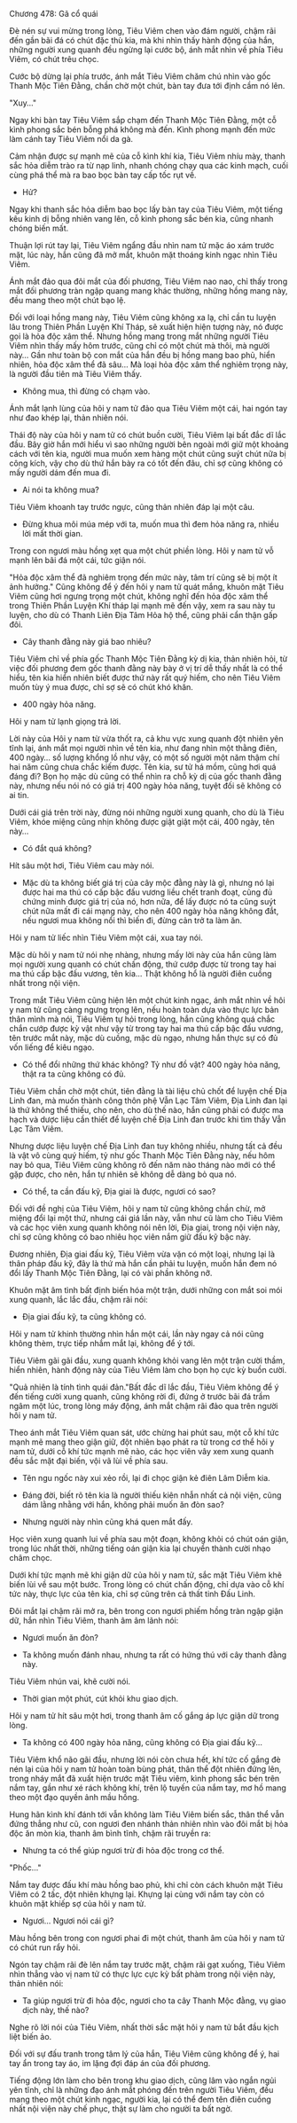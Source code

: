 




Chương 478: Gã cổ quái


Đè nén sự vui mừng trong lòng, Tiêu Viêm chen vào đám người, chậm rãi đến gần bãi đá có chút đặc thù kia, mà khi nhìn thấy hành động của hắn, những người xung quanh đều ngừng lại cước bộ, ánh mắt nhìn về phía Tiêu Viêm, có chút trêu chọc.

Cước bộ dừng lại phía trước, ánh mắt Tiêu Viêm chăm chú nhìn vào gốc Thanh Mộc Tiên Đằng, chần chờ một chút, bàn tay đưa tới định cầm nó lên.

"Xuy…"

Ngay khi bàn tay Tiêu Viêm sắp chạm đến Thanh Mộc Tiên Đằng, một cỗ kình phong sắc bén bỗng phá không mà đến. Kình phong mạnh đến mức làm cánh tay Tiêu Viêm nổi da gà.

Cảm nhận được sự mạnh mẽ của cỗ kình khí kia, Tiêu Viêm nhíu mày, thanh sắc hỏa diễm trào ra từ nạp linh, nhanh chóng chạy qua các kinh mạch, cuối cùng phá thể mà ra bao bọc bàn tay cấp tốc rụt về.

- Hử?

Ngay khi thanh sắc hỏa diễm bao bọc lấy bàn tay của Tiêu Viêm, một tiếng kêu kinh dị bỗng nhiên vang lên, cỗ kình phong sắc bén kia, cũng nhanh chóng biến mất.

Thuận lợi rút tay lại, Tiêu Viêm ngẩng đầu nhìn nam tử mặc áo xám trước mặt, lúc này, hắn cũng đã mở mắt, khuôn mặt thoáng kinh ngạc nhìn Tiêu Viêm.

Ánh mắt đảo qua đôi mắt của đối phương, Tiêu Viêm nao nao, chỉ thấy trong mắt đối phương tràn ngập quang mang khác thường, những hồng mang này, đều mang theo một chút bạo lệ.

Đối với loại hồng mang này, Tiêu Viêm cũng không xa lạ, chỉ cần tu luyện lâu trong Thiên Phần Luyện Khí Tháp, sẽ xuất hiện hiện tượng này, nó được gọi là hỏa độc xâm thể. Nhưng hồng mang trong mắt những người Tiêu Viêm nhìn thấy mấy hôm trước, cũng chỉ có một chút mà thôi, mà người này… Gần như toàn bộ con mắt của hắn đều bị hồng mang bao phủ, hiển nhiên, hỏa độc xâm thể đã sâu… Mà loại hỏa độc xâm thể nghiêm trọng này, là người đầu tiên mà Tiêu Viêm thấy.

- Không mua, thì đừng có chạm vào.

Ánh mắt lạnh lùng của hôi y nam tử đảo qua Tiêu Viêm một cái, hai ngón tay như đao khép lại, thản nhiên nói.

Thái độ này của hôi y nam tử có chút buồn cười, Tiêu Viêm lại bất đắc dĩ lắc đầu. Bây giờ hắn mới hiểu vì sao những người bên ngoài mới giữ một khoảng cách với tên kia, người mua muốn xem hàng một chút cũng suýt chút nữa bị công kích, vậy cho dù thứ hắn bày ra có tốt đến đâu, chỉ sợ cũng không có mấy người dám đến mua đi.

- Ai nói ta không mua?

Tiêu Viêm khoanh tay trước ngực, cũng thản nhiên đáp lại một câu.

- Đừng khua môi múa mép với ta, muốn mua thì đem hỏa năng ra, nhiều lời mất thời gian.

Trong con ngươi màu hồng xẹt qua một chút phiền lòng. Hôi y nam tử vỗ mạnh lên bãi đá một cái, tức giận nói.

"Hỏa độc xâm thể đã nghiêm trọng đến mức này, tâm trí cũng sẽ bị một ít ảnh hưởng." Cũng không để ý đến hôi y nam tử quát mắng, khuôn mặt Tiêu Viêm cũng hơi ngưng trọng một chút, không nghĩ đến hỏa độc xâm thể trong Thiên Phần Luyện Khí tháp lại mạnh mẽ đến vậy, xem ra sau này tu luyện, cho dù có Thanh Liên Địa Tâm Hỏa hộ thể, cũng phải cẩn thận gấp đôi.

- Cây thanh đằng này giá bao nhiêu?

Tiêu Viêm chỉ về phía gốc Thanh Mộc Tiên Đằng kỳ dị kia, thản nhiên hỏi, từ việc đối phương đem gốc thanh đằng này bày ở vị trí dễ thấy nhất là có thể hiểu, tên kia hiển nhiên biết được thứ này rất quý hiếm, cho nên Tiêu Viêm muốn tùy ý mua được, chỉ sợ sẽ có chút khó khăn.

- 400 ngày hỏa năng.

Hôi y nam tử lạnh giọng trả lời.

Lời này của Hôi y nam từ vừa thốt ra, cả khu vực xung quanh đột nhiên yên tĩnh lại, ánh mắt mọi người nhìn về tên kia, như đang nhìn một thằng điên, 400 ngày… số lượng khổng lồ như vậy, có một số người một năm thậm chí hai năm cũng chưa chắc kiếm được. Tên kia, sư tử há mồm, cũng hơi quá đáng đi? Bọn họ mặc dù cũng có thể nhìn ra chỗ kỳ dị của gốc thanh đằng này, nhưng nếu nói nó có giá trị 400 ngày hỏa năng, tuyệt đối sẽ không có ai tin.

Dưới cái giá trên trời này, đừng nói những người xung quanh, cho dù là Tiêu Viêm, khóe miệng cũng nhịn không được giật giật một cái, 400 ngày, tên này…

- Có đắt quá không?

Hít sâu một hơi, Tiêu Viêm cau mày nói.

- Mặc dù ta không biết giá trị của cây mộc đằng này là gì, nhưng nó lại được hai ma thú có cấp bậc đấu vương liều chết tranh đoạt, cũng đủ chứng minh được giá trị của nó, hơn nữa, để lấy được nó ta cũng suýt chút nữa mất đi cái mạng này, cho nên 400 ngày hỏa năng không đắt, nếu ngươi mua không nổi thì biến đi, đừng cản trở ta làm ăn.

Hôi y nam tử liếc nhìn Tiêu Viêm một cái, xua tay nói.

Mặc dù hôi y nam tử nói nhẹ nhàng, nhưng mấy lời này của hắn cũng làm mọi người xung quanh có chút chấn động, thứ cướp được từ trong tay hai ma thú cấp bậc đấu vương, tên kia… Thật không hổ là người điên cuồng nhất trong nội viện.

Trong mắt Tiêu Viêm cũng hiện lên một chút kinh ngạc, ánh mắt nhìn về hôi y nam tử cũng càng ngưng trọng lên, nếu hoàn toàn dựa vào thực lực bản thân mình mà nói, Tiêu Viêm tự hỏi trong lòng, hắn cũng không quá chắc chắn cướp được kỳ vật như vậy từ trong tay hai ma thú cấp bậc đấu vương, tên trước mắt này, mặc dù cuồng, mặc dù ngạo, nhưng hắn thực sự có đủ vốn liếng để kiêu ngạo.

- Có thể đổi những thứ khác không? Tỷ như đồ vật? 400 ngày hỏa năng, thật ra ta cũng không có đủ.

Tiêu Viêm chần chờ một chút, tiên đằng là tài liệu chủ chốt để luyện chế Địa Linh đan, mà muốn thành công thôn phệ Vẫn Lạc Tâm Viêm, Địa Linh đan lại là thứ không thể thiếu, cho nên, cho dù thế nào, hắn cũng phải có được ma hạch và dược liệu cần thiết để luyện chế Địa Linh đan trước khi tìm thấy Vẫn Lạc Tâm Viêm.

Nhưng dược liệu luyện chế Địa Linh đan tuy không nhiều, nhưng tất cả đều là vật vô cùng quý hiếm, tỷ như gốc Thanh Mộc Tiên Đằng này, nếu hôm nay bỏ qua, Tiêu Viêm cũng không rõ đến năm nào tháng nào mới có thể gặp được, cho nên, hắn tự nhiên sẽ không dễ dàng bỏ qua nó.

- Có thể, ta cần đấu kỹ, Địa giai là được, ngươi có sao?

Đối với đề nghị của Tiêu Viêm, hôi y nam tử cũng không chần chừ, mở miệng đổi lại một thứ, nhưng cái giá lần này, vẫn như cũ làm cho Tiêu Viêm và các học viên xung quanh không nói nên lời, Địa giai, trong nội viện này, chỉ sợ cũng không có bao nhiêu học viên nắm giữ đấu kỹ bậc này.

Đương nhiên, Địa giai đấu kỹ, Tiêu Viêm vừa vặn có một loại, nhưng lại là thân pháp đấu kỹ, đây là thứ mà hắn cần phải tu luyện, muốn hắn đem nó đổi lấy Thanh Mộc Tiên Đằng, lại có vài phần không nỡ.

Khuôn mặt âm tình bất định biến hóa một trận, dưới những con mắt soi mói xung quanh, lắc lắc đầu, chậm rãi nói:

- Địa giai đấu kỹ, ta cũng không có.

Hôi y nam tử khinh thường nhìn hắn một cái, lần này ngay cả nói cũng không thèm, trực tiếp nhắm mắt lại, không để ý tới.

Tiêu Viêm gãi gãi đầu, xung quanh không khỏi vang lên một trận cười thầm, hiển nhiên, hành động này của Tiêu Viêm làm cho bọn họ cực kỳ buồn cười.

"Quả nhiên là tính tình quái đản."Bất đắc dĩ lắc đầu, Tiêu Viêm không để ý đến tiếng cười xung quanh, cũng không rời đi, đứng ở trước bãi đá trầm ngâm một lúc, trong lòng máy động, ánh mắt chậm rãi đảo qua trên người hôi y nam tử.

Theo ánh mắt Tiêu Viêm quan sát, ước chừng hai phút sau, một cỗ khí tức mạnh mẽ mang theo giận giữ, đột nhiên bạo phát ra từ trong cơ thể hôi y nam tử, dưới cỗ khí tức mạnh mẽ nào, các học viên vây xem xung quanh đều sắc mặt đại biến, vội vã lùi về phía sau.

- Tên ngu ngốc này xui xẻo rồi, lại đi chọc giận kẻ điên Lâm Diễm kia.

- Đáng đời, biết rõ tên kia là người thiếu kiên nhẫn nhất cả nội viện, cũng dám lằng nhằng với hắn, không phải muốn ăn đòn sao?

- Nhưng người này nhìn cũng khá quen mắt đấy.

Học viên xung quanh lui về phía sau một đoạn, không khỏi có chút oán giận, trong lúc nhất thời, những tiếng oán giận kia lại chuyển thành cười nhạo châm chọc.

Dưới khí tức mạnh mẽ khi giận dữ của hôi y nam tử, sắc mặt Tiêu Viêm khẽ biến lùi về sau một bước. Trong lòng có chút chấn động, chỉ dựa vào cỗ khí tức này, thực lực của tên kia, chỉ sợ cũng trên cả thất tinh Đấu Linh.

Đôi mắt lại chậm rãi mở ra, bên trong con ngươi phiếm hồng tràn ngập giận dữ, hắn nhìn Tiêu Viêm, thanh âm âm lãnh nói:

- Ngươi muốn ăn đòn?

- Ta không muốn đánh nhau, nhưng ta rất có hứng thú với cây thanh đằng này.

Tiêu Viêm nhún vai, khẽ cười nói.

- Thời gian một phút, cút khỏi khu giao dịch.

Hôi y nam tử hít sâu một hơi, trong thanh âm cố gắng áp lực giận dữ trong lòng.

- Ta không có 400 ngày hỏa năng, cũng không có Địa giai đấu kỹ...

Tiêu Viêm khổ não gãi đầu, nhưng lời nói còn chưa hết, khí tức cố gắng đè nén lại của hôi y nam tử hoàn toàn bùng phát, thân thể đột nhiên đứng lên, trong nháy mắt đã xuất hiện trước mặt Tiêu viêm, kình phong sắc bén trên nắm tay, gần như xé rách không khí, trên lộ tuyến của nắm tay, mơ hồ mang theo một đạo quyền ảnh mầu hồng.

Hung hãn kình khí đánh tới vẫn không làm Tiêu Viêm biến sắc, thân thể vẫn đứng thẳng như cũ, con ngươi đen nhánh thản nhiên nhìn vào đôi mắt bị hỏa độc ăn mòn kia, thanh âm bình tĩnh, chậm rãi truyền ra:

- Nhưng ta có thể giúp ngươi trừ đi hỏa độc trong cơ thể.

"Phốc…"

Nắm tay được đấu khí màu hồng bao phủ, khi chỉ còn cách khuôn mặt Tiêu Viêm có 2 tấc, đột nhiên khựng lại. Khựng lại cùng với nắm tay còn có khuôn mặt khiếp sợ của hôi y nam tử.

- Ngươi… Ngươi nói cái gì?

Màu hồng bên trong con ngươi phai đi một chút, thanh âm của hôi y nam tử có chút run rẩy hỏi.

Ngón tay chậm rãi đè lên nắm tay trước mặt, chậm rãi gạt xuống, Tiêu Viêm nhìn thẳng vào vị nam tử có thực lực cực kỳ bất phàm trong nội viện này, thản nhiên nói:

- Ta giúp ngươi trừ đi hỏa độc, ngươi cho ta cây Thanh Mộc đằng, vụ giao dịch này, thế nào?

Nghe rõ lời nói của Tiêu Viêm, nhất thời sắc mặt hôi y nam tử bắt đầu kịch liệt biến ảo.

Đối với sự đấu tranh trong tâm lý của hắn, Tiêu Viêm cũng không để ý, hai tay ẩn trong tay áo, im lặng đợi đáp án của đối phương.

Tiếng động lớn làm cho bên trong khu giao dịch, cũng lâm vào ngắn ngủi yên tĩnh, chỉ là những đạo ánh mắt phóng đến trên người Tiêu Viêm, đều mang theo một chút kinh ngạc, người kia, lại có thể đem tên điên cuồng nhất nội viện này chế phục, thật sự làm cho người ta bất ngờ.




